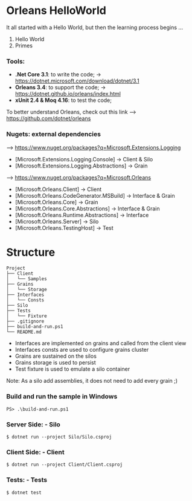 # Orleans HelloWorld
It all started with a Hello World, but then the learning process begins ...

1) Hello World
2) Primes

### Tools:
- **.Net Core 3.1**: to write the code; -> https://dotnet.microsoft.com/download/dotnet/3.1
- **Orleans 3.4**: to support the code; -> https://dotnet.github.io/orleans/index.html
- **xUnit 2.4 & Moq 4.16**: to test the code;

To better understand Orleans, check out this link --> https://github.com/dotnet/orleans

### Nugets: external dependencies
--> https://www.nuget.org/packages?q=Microsoft.Extensions.Logging
- [Microsoft.Extensions.Logging.Console] -> Client & Silo
- [Microsoft.Extensions.Logging.Abstractions] -> Grain

--> https://www.nuget.org/packages?q=Microsoft.Orleans
- [Microsoft.Orleans.Client] -> Client
- [Microsoft.Orleans.CodeGenerator.MSBuild] -> Interface & Grain
- [Microsoft.Orleans.Core] -> Grain
- [Microsoft.Orleans.Core.Abstractions] -> Interface & Grain
- [Microsoft.Orleans.Runtime.Abstractions] -> Interface
- [Microsoft.Orleans.Server] -> Silo
- [Microsoft.Orleans.TestingHost] -> Test

# Structure
```
Project
├── Client
│   └── Samples
├── Grains
│   └── Storage
├── Interfaces
│   └── Consts
├── Silo
├── Tests
│   └── Fixture
├── .gitignore
├── build-and-run.ps1
└── README.md
```

- Interfaces are implemented on grains and called from the client view
- Interfaces consts are used to configure grains cluster
- Grains are sustained on the silos
- Grains storage is used to persist
- Test fixture is used to emulate a silo container

Note: As a silo add assemblies, it does not need to add every grain ;)

### Build and run the sample in Windows
```
PS> .\build-and-run.ps1
```

### Server Side: - Silo
```
$ dotnet run --project Silo/Silo.csproj
```

### Client Side: - Client
```
$ dotnet run --project Client/Client.csproj
```

### Tests: - Tests
```
$ dotnet test
```